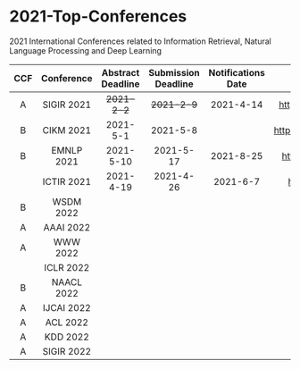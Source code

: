 # 2021-Top-Conferences
2021 International Conferences related to Information Retrieval, Natural Language Processing and Deep Learning

| CCF | Conference | Abstract Deadline | Submission Deadline  | Notifications Date | Website | 
| :----:| :----: | :----: | :----: | :----: |:----: |
| A | SIGIR 2021 | ~~2021-2-2~~ | ~~2021-2-9~~ | 2021-4-14 | http://sigir.org/sigir2021/ |
| B | CIKM 2021 | 2021-5-1 | 2021-5-8 |  | https://www.cikm2021.org/ |
| B | EMNLP 2021 | 2021-5-10 | 2021-5-17 | 2021-8-25 | https://2021.emnlp.org/ |
|  | ICTIR 2021 | 2021-4-19 | 2021-4-26 | 2021-6-7 | https://ictir2021.org/ |
| B | WSDM 2022 |  |  |  |  |
| A | AAAI 2022 |  |  |  |  |
| A | WWW 2022 |  |  |  |  |
|  | ICLR 2022 |  |  |  |  |
| B | NAACL 2022 |  |  |  |  |
| A | IJCAI 2022 |  |  |  |  |
| A | ACL 2022 |  |  |  |  |
| A | KDD 2022 |  |  |  |  |
| A | SIGIR 2022 |  |  |  |  |
